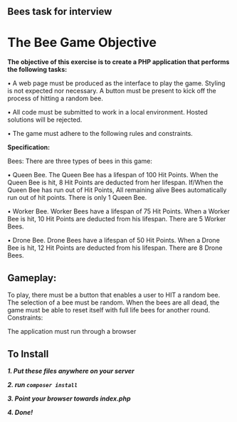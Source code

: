 ## Bees task for interview

# The Bee Game Objective

**The objective of this exercise is to create a PHP application that performs the following tasks:**

• A web page must be produced as the interface to play the game. Styling is not expected nor
necessary. A button must be present to kick off the process of hitting a random bee.

• All code must be submitted to work in a local environment. Hosted solutions will be
rejected.

• The game must adhere to the following rules and constraints.

**Specification:**

Bees: There are three types of bees in this game:

• Queen Bee. The Queen Bee has a lifespan of 100 Hit Points. When the Queen Bee is hit, 8
Hit Points are deducted from her lifespan. If/When the Queen Bee has run out of Hit Points,
All remaining alive Bees automatically run out of hit points. There is only 1 Queen Bee.

• Worker Bee. Worker Bees have a lifespan of 75 Hit Points. When a Worker Bee is hit, 10 Hit
Points are deducted from his lifespan. There are 5 Worker Bees.

• Drone Bee. Drone Bees have a lifespan of 50 Hit Points. When a Drone Bee is hit, 12 Hit
Points are deducted from his lifespan. There are 8 Drone Bees.

## Gameplay:
To play, there must be a button that enables a user to HIT a random bee. The selection of a bee must
be random. When the bees are all dead, the game must be able to reset itself with full life bees for
another round. Constraints:

The application must run through a browser

## To Install

***1. Put these files anywhere on your server***

***2. run `composer install`***

***3. Point your browser towards index.php***

***4. Done!***
